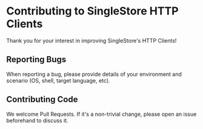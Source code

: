 # Contributing to SingleStore HTTP Clients

Thank you for your interest in improving SingleStore's HTTP Clients!

## Reporting Bugs

When reporting a bug, please provide details of your environment and scenario (OS, shell, target language, etc).

## Contributing Code

We welcome Pull Requests.  If it's a non-trivial change, please open an issue beforehand to discuss it.

